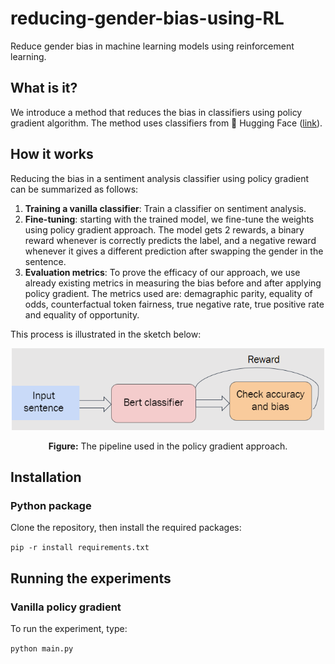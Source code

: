 # reducing-gender-bias-using-RL
Reduce gender bias in machine learning models using reinforcement learning.

## What is it?
We introduce a method that reduces the bias in classifiers using policy gradient algorithm. The method uses classifiers from 🤗 Hugging Face ([link](https://github.com/huggingface/transformers)). 

## How it works
Reducing the bias in a sentiment analysis classifier using policy gradient can be summarized as follows:

1. **Training a vanilla classifier**: Train a classifier on sentiment analysis.
2. **Fine-tuning**: starting with the trained model, we fine-tune the weights using policy gradient approach. The model gets 2 rewards, a binary reward whenever is correctly predicts the label, and a negative reward whenever it gives a different prediction after swapping the gender in the sentence.
3. **Evaluation metrics**: To prove the efficacy of our approach, we use already existing metrics in measuring the bias before and after applying policy gradient. The metrics used are: demagraphic parity, equality of odds, counterfactual token fairness, true negative rate, true positive rate and equality of opportunity.

This process is illustrated in the sketch below:


<div style="text-align: center">
<img src="images/policy_gradient_pipeline.png" width="500">
<p style="text-align: center;"> <b>Figure:</b> The pipeline used in the policy gradient approach. </p>
</div>

## Installation

### Python package
Clone the repository, then install the required packages:

`pip -r install requirements.txt`

## Running the experiments

### Vanilla policy gradient
To run the experiment, type:

`python main.py`
